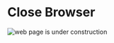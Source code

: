 # Close Browser

![web page is under construction](https://docimages.blob.core.chinacloudapi.cn/images/commingsoon20210514.jpg)
